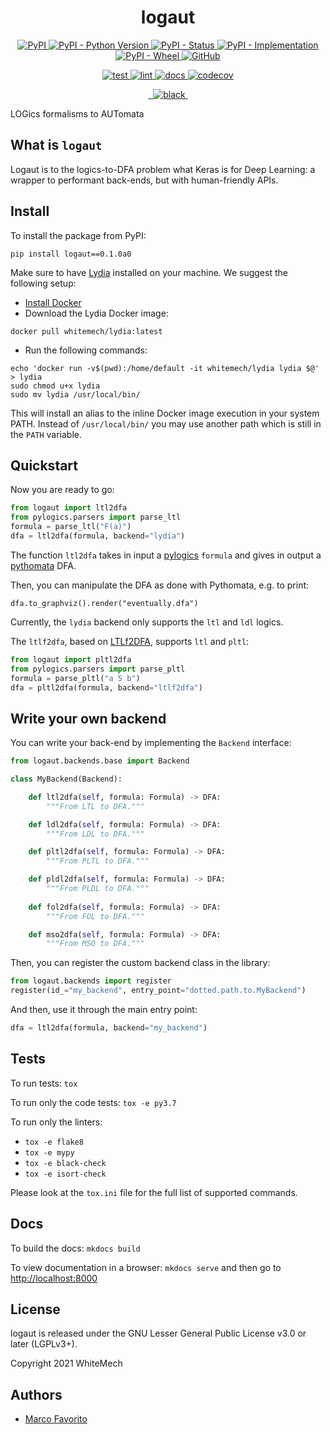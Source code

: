 <h1 align="center">
  <b>logaut</b>
</h1>

<p align="center">
  <a href="https://pypi.org/project/logaut">
    <img alt="PyPI" src="https://img.shields.io/pypi/v/logaut">
  </a>
  <a href="https://pypi.org/project/logaut">
    <img alt="PyPI - Python Version" src="https://img.shields.io/pypi/pyversions/logaut" />
  </a>
  <a href="">
    <img alt="PyPI - Status" src="https://img.shields.io/pypi/status/logaut" />
  </a>
  <a href="">
    <img alt="PyPI - Implementation" src="https://img.shields.io/pypi/implementation/logaut">
  </a>
  <a href="">
    <img alt="PyPI - Wheel" src="https://img.shields.io/pypi/wheel/logaut">
  </a>
  <a href="https://github.com/marcofavorito/logaut/blob/master/LICENSE">
    <img alt="GitHub" src="https://img.shields.io/github/license/marcofavorito/logaut">
  </a>
</p>
<p align="center">
  <a href="">
    <img alt="test" src="https://github.com/marcofavorito/logaut/workflows/test/badge.svg">
  </a>
  <a href="">
    <img alt="lint" src="https://github.com/marcofavorito/logaut/workflows/lint/badge.svg">
  </a>
  <a href="">
    <img alt="docs" src="https://github.com/marcofavorito/logaut/workflows/docs/badge.svg">
  </a>
  <a href="https://codecov.io/gh/marcofavorito/logaut">
    <img alt="codecov" src="https://codecov.io/gh/marcofavorito/logaut/branch/master/graph/badge.svg?token=FG3ATGP5P5">
  </a>
</p>
<p align="center">
  <a href="https://img.shields.io/badge/flake8-checked-blueviolet">
    <img alt="" src="https://img.shields.io/badge/flake8-checked-blueviolet">
  </a>
  <a href="https://img.shields.io/badge/mypy-checked-blue">
    <img alt="" src="https://img.shields.io/badge/mypy-checked-blue">
  </a>
  <a href="https://img.shields.io/badge/code%20style-black-black">
    <img alt="black" src="https://img.shields.io/badge/code%20style-black-black" />
  </a>
  <a href="https://www.mkdocs.org/">
    <img alt="" src="https://img.shields.io/badge/docs-mkdocs-9cf">
  </a>
</p>


LOGics formalisms to AUTomata

## What is `logaut`

Logaut is to the logics-to-DFA problem
what Keras is for Deep Learning:
a wrapper to performant back-ends,
but with human-friendly APIs.

## Install

To install the package from PyPI:
```
pip install logaut==0.1.0a0
```

Make sure to have [Lydia](https://github.com/whitemech/lydia) 
installed on your machine.
We suggest the following setup:

- [Install Docker](https://www.docker.com/get-started)
- Download the Lydia Docker image:
```
docker pull whitemech/lydia:latest
```
- Run the following commands:
```
echo 'docker run -v$(pwd):/home/default -it whitemech/lydia lydia $@' > lydia
sudo chmod u+x lydia
sudo mv lydia /usr/local/bin/
```

This will install an alias to the inline Docker image execution
in your system PATH. Instead of `/usr/local/bin/`
you may use another path which is still in the `PATH` variable.

## Quickstart

Now you are ready to go:
```python
from logaut import ltl2dfa
from pylogics.parsers import parse_ltl
formula = parse_ltl("F(a)")
dfa = ltl2dfa(formula, backend="lydia")
```

The function `ltl2dfa` takes in input a 
[pylogics](https://github.com/whitemech/pylogics) 
`formula` and gives in output
a [pythomata](https://github.com/whitemech/pythomata) DFA.

Then, you can manipulate the DFA as done with Pythomata,
e.g. to print:
```
dfa.to_graphviz().render("eventually.dfa")
```

Currently, the `lydia` backend only supports
the `ltl` and `ldl` logics.

The `ltlf2dfa`, based on 
[LTLf2DFA](https://github.com/whitemech/LTLf2DFA/),
supports `ltl` and `pltl`:
```python
from logaut import pltl2dfa
from pylogics.parsers import parse_pltl
formula = parse_pltl("a S b")
dfa = pltl2dfa(formula, backend="ltlf2dfa")
```

## Write your own backend

You can write your back-end by implementing
the `Backend` interface:

```python
from logaut.backends.base import Backend

class MyBackend(Backend):

    def ltl2dfa(self, formula: Formula) -> DFA:
        """From LTL to DFA."""

    def ldl2dfa(self, formula: Formula) -> DFA:
        """From LDL to DFA."""

    def pltl2dfa(self, formula: Formula) -> DFA:
        """From PLTL to DFA."""

    def pldl2dfa(self, formula: Formula) -> DFA:
        """From PLDL to DFA."""
        
    def fol2dfa(self, formula: Formula) -> DFA:
        """From FOL to DFA."""

    def mso2dfa(self, formula: Formula) -> DFA:
        """From MSO to DFA."""
```

Then, you can register the custom backend
class in the library:

```python
from logaut.backends import register
register(id_="my_backend", entry_point="dotted.path.to.MyBackend")
```

And then, use it through the main entry point:
```python
dfa = ltl2dfa(formula, backend="my_backend")
```

## Tests

To run tests: `tox`

To run only the code tests: `tox -e py3.7`

To run only the linters: 
- `tox -e flake8`
- `tox -e mypy`
- `tox -e black-check`
- `tox -e isort-check`

Please look at the `tox.ini` file for the full list of supported commands. 

## Docs

To build the docs: `mkdocs build`

To view documentation in a browser: `mkdocs serve`
and then go to [http://localhost:8000](http://localhost:8000)

## License

logaut is released under the GNU Lesser General Public License v3.0 or later (LGPLv3+).

Copyright 2021 WhiteMech

## Authors

- [Marco Favorito](https://marcofavorito.me/)
